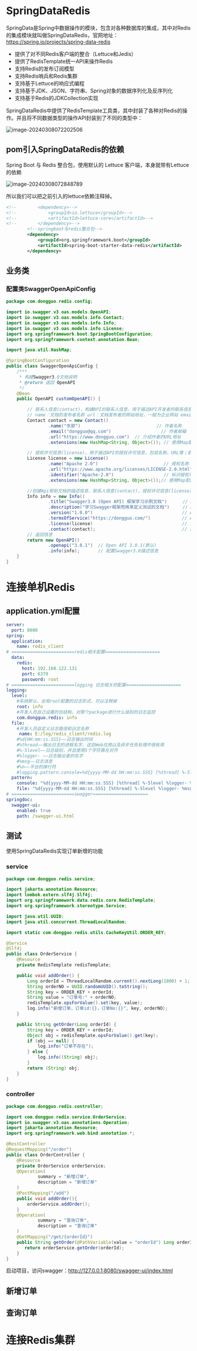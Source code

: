 # SpringDataRedis

SpringData是Spring中数据操作的模块，包含对各种数据库的集成，其中对Redis的集成模块就叫做SpringDataRedis，官网地址：https://spring.io/projects/spring-data-redis

- 提供了对不同Redis客户端的整合（Lettuce和Jedis）
- 提供了RedisTemplate统一API来操作Redis
- 支持Redis的发布订阅模型
- 支持Redis哨兵和Redis集群
- 支持基于Lettuce的响应式编程
- 支持基于JDK、JSON、字符串、Spring对象的数据序列化及反序列化
- 支持基于Redis的JDKCollection实现

SpringDataRedis中提供了RedisTemplate工具类，其中封装了各种对Redis的操作。并且将不同数据类型的操作API封装到了不同的类型中：

![image-20240308072202506](https://gitee.com/dongguo4812_admin/image/raw/master/image/202403080722572.png)

## pom引入SpringDataRedis的依赖

Spring Boot 与 Redis 整合包，使用默认的 Lettuce 客户端，本身就带有Lettuce的依赖

![image-20240308072848789](https://gitee.com/dongguo4812_admin/image/raw/master/image/202403080728424.png)

所以我们可以把之前引入的lettuce依赖注释掉。

```xml
<!--        <dependency>-->
<!--            <groupId>io.lettuce</groupId>-->
<!--            <artifactId>lettuce-core</artifactId>-->
<!--        </dependency>-->
        <!--springboot与redis整合包-->
        <dependency>
            <groupId>org.springframework.boot</groupId>
            <artifactId>spring-boot-starter-data-redis</artifactId>
        </dependency>
```

## 业务类

### 配置类SwaggerOpenApiConfig

```java
package com.dongguo.redis.config;

import io.swagger.v3.oas.models.OpenAPI;
import io.swagger.v3.oas.models.info.Contact;
import io.swagger.v3.oas.models.info.Info;
import io.swagger.v3.oas.models.info.License;
import org.springframework.boot.SpringBootConfiguration;
import org.springframework.context.annotation.Bean;

import java.util.HashMap;

@SpringBootConfiguration
public class SwaggerOpenApiConfig {
    /***
     * 构建Swagger3.0文档说明
     * @return 返回 OpenAPI
     */
    @Bean
    public OpenAPI customOpenAPI() {

        // 联系人信息(contact)，构建API的联系人信息，用于描述API开发者的联系信息，包括名称、URL、邮箱等
        // name：文档的发布者名称 url：文档发布者的网站地址，一般为企业网站 email：文档发布者的电子邮箱
        Contact contact = new Contact()
                .name("东郭")                             // 作者名称
                .email("dongguo@qq.com")                   // 作者邮箱
                .url("https://www.dongguo.com")  // 介绍作者的URL地址
                .extensions(new HashMap<String, Object>()); // 使用Map配置信息（如key为"name","email","url"）

        // 授权许可信息(license)，用于描述API的授权许可信息，包括名称、URL等；假设当前的授权信息为Apache 2.0的开源标准
        License license = new License()
                .name("Apache 2.0")                         // 授权名称
                .url("https://www.apache.org/licenses/LICENSE-2.0.html")    // 授权信息
                .identifier("Apache-2.0")                   // 标识授权许可
                .extensions(new HashMap<String, Object>());// 使用Map配置信息（如key为"name","url","identifier"）

        //创建Api帮助文档的描述信息、联系人信息(contact)、授权许可信息(license)
        Info info = new Info()
                .title("Swagger3.0 (Open API) 框架学习示例文档")      // Api接口文档标题（必填）
                .description("学习Swagger框架而用来定义测试的文档")     // Api接口文档描述
                .version("1.0.0")                                  // Api接口版本
                .termsOfService("https://dongguo.com/")            // Api接口的服务条款地址
                .license(license)                                  // 设置联系人信息
                .contact(contact);                                 // 授权许可信息
        // 返回信息
        return new OpenAPI()
                .openapi("3.0.1")  // Open API 3.0.1(默认)
                .info(info);       // 配置Swagger3.0描述信息
    }
}
```



# 连接单机Redis

## application.yml配置

```yaml
server:
  port: 8080
spring:
  application:
    name: redis_client
# ========================redis相关配置=====================
  data:
    redis:
      host: 192.168.122.131
      port: 6379
      password: root
# ========================logging 日志相关的配置=====================
logging:
  level:
    #系统默认，全局root配置的日志形式，可以注释掉
    root: info
    #开发人员自己设置的包结构，对那个package进行什么级别的日志监控
    com.dongguo.redis: info
  file:
    #开发人员自定义日志路径和日志名称
     name: E:/log/redis_client/redis.log
    #%d{HH:mm:ss.SSS}――日志输出时间
    #%thread――输出日志的进程名字，这在Web应用以及异步任务处理中很有用
    #%-5level――日志级别，并且使用5个字符靠左对齐
    #%logger- ――日志输出者的名字
    #%msg――日志消息
    #%n――平台的换行符
    #logging.pattern.console=%d{yyyy-MM-dd HH:mm:ss.SSS} [%thread] %-5level %logger- %msg%n
  pattern:
    console: "%d{yyyy-MM-dd HH:mm:ss.SSS} [%thread] %-5level %logger- %msg%n"
    file: "%d{yyyy-MM-dd HH:mm:ss.SSS} [%thread] %-5level %logger- %msg%n"
# ========================swagger=====================
springdoc:
  swagger-ui:
    enabled: true
    path: /swagger-ui.html
```

## 测试

使用SpringDataRedis实现订单新增的功能

### service

```java
package com.dongguo.redis.service;

import jakarta.annotation.Resource;
import lombok.extern.slf4j.Slf4j;
import org.springframework.data.redis.core.RedisTemplate;
import org.springframework.stereotype.Service;

import java.util.UUID;
import java.util.concurrent.ThreadLocalRandom;

import static com.dongguo.redis.utils.CacheKeyUtil.ORDER_KEY;

@Service
@Slf4j
public class OrderService {
    @Resource
    private RedisTemplate redisTemplate;

    public void addOrder() {
        Long orderId = ThreadLocalRandom.current().nextLong(1000) + 1;
        String orderNO = UUID.randomUUID().toString();
        String key = ORDER_KEY + orderId;
        String value = "订单号:" + orderNO;
        redisTemplate.opsForValue().set(key, value);
        log.info("新增订单，订单id:{}，订单No:{}", key, orderNO);
    }

    public String getOrder(Long orderId) {
        String key = ORDER_KEY + orderId;
        Object obj = redisTemplate.opsForValue().get(key);
        if (obj == null) {
            log.info("订单不存在");
        } else {
            log.info((String) obj);
        }
        return (String) obj;
    }
}
```

### controller

```java
package com.dongguo.redis.controller;

import com.dongguo.redis.service.OrderService;
import io.swagger.v3.oas.annotations.Operation;
import jakarta.annotation.Resource;
import org.springframework.web.bind.annotation.*;

@RestController
@RequestMapping("/order")
public class OrderController {
    @Resource
    private OrderService orderService;
    @Operation(
            summary = "新增订单",
            description = "新增订单"
    )
    @PostMapping("/add")
    public void addOrder(){
        orderService.addOrder();
    }
    @Operation(
            summary = "查询订单",
            description = "查询订单"
    )
    @GetMapping("/get/{orderId}")
    public String getOrder(@PathVariable(value = "orderId") Long orderId){
       return orderService.getOrder(orderId);
    }
}
```

启动项目，访问swagger：http://127.0.0.1:8080/swagger-ui/index.html





## 新增订单









## 查询订单























# 连接Redis集群